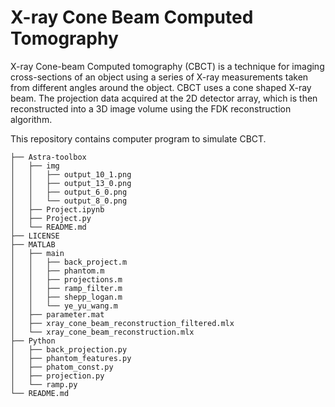 # X-ray Cone Beam Computed Tomography

X-ray Cone-beam Computed tomography (CBCT) is a technique for imaging cross-sections of an object using a series of X-ray measurements taken from
different angles around the object. CBCT uses a cone shaped X-ray beam.
The projection data acquired at the 2D detector array, which is then reconstructed into a 3D image volume using the FDK reconstruction
algorithm.

This repository contains computer program to simulate CBCT.


```
├── Astra-toolbox
│   ├── img
│   │   ├── output_10_1.png
│   │   ├── output_13_0.png
│   │   ├── output_6_0.png
│   │   └── output_8_0.png
│   ├── Project.ipynb
│   ├── Project.py
│   └── README.md
├── LICENSE
├── MATLAB
│   ├── main
│   │   ├── back_project.m
│   │   ├── phantom.m
│   │   ├── projections.m
│   │   ├── ramp_filter.m
│   │   ├── shepp_logan.m
│   │   └── ye_yu_wang.m
│   ├── parameter.mat
│   ├── xray_cone_beam_reconstruction_filtered.mlx
│   └── xray_cone_beam_reconstruction.mlx
├── Python
│   ├── back_projection.py
│   ├── phantom_features.py
│   ├── phatom_const.py
│   ├── projection.py
│   └── ramp.py
└── README.md

```
